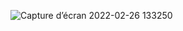 ![Capture d’écran 2022-02-26 133250](https://user-images.githubusercontent.com/43423295/155843468-5d3a39b9-f99b-469d-88d6-ad7f6589b07a.png)
